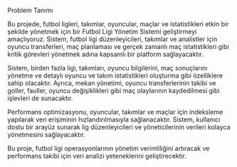 Problem Tanımı

Bu projede, futbol ligleri, takımlar, oyuncular, maçlar ve istatistikleri etkin bir şekilde yönetmek için bir Futbol Ligi Yönetim Sistemi geliştirmeyi amaçlıyoruz. 
Sistem, futbol ligi düzenleyicileri, takımlar ve analistler için oyuncu transferleri, maç planlaması ve gerçek zamanlı maç istatistikleri gibi kritik görevleri yönetmek adına kapsamlı bir platform sağlayacaktır.

Sistem, birden fazla ligi, takımları, oyuncu bilgilerini, maç sonuçlarını yönetme ve detaylı oyuncu ve takım istatistikleri oluşturma gibi özelliklere sahip olacaktır. 
Ayrıca, mekan yönetimi, oyuncu transferlerinin takibi ve goller, fauller, oyuncu değişiklikleri gibi maç olaylarının kaydedilmesi gibi işlevleri de sunacaktır.

Performans optimizasyonu, oyuncular, takımlar ve maçlar için indeksleme yapılarak veri erişiminin hızlandırılmasıyla sağlanacaktır. 
Sistem, kullanıcı dostu bir arayüz sunarak lig düzenleyicileri ve yöneticilerinin verileri kolayca yönetmesini sağlayacaktır.

Bu proje, futbol ligi operasyonlarının yönetim verimliliğini artıracak ve performans takibi için veri analizi yeteneklerini geliştirecektir.
